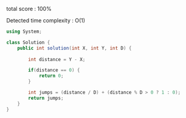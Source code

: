 total score : 100%

Detected time complexity : O(1)


```C#
using System;

class Solution {
    public int solution(int X, int Y, int D) {
               
        int distance = Y - X;

        if(distance == 0) {
            return 0;
        }

        int jumps = (distance / D) + (distance % D > 0 ? 1 : 0);
        return jumps;
    }
}
```
